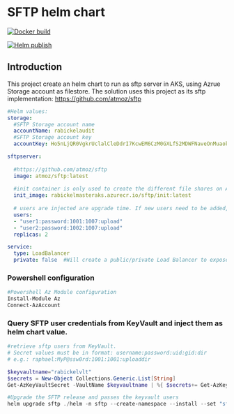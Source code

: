 # SFTP helm chart

[![Docker build](https://github.com/rbickel/AKS.MasterProject/actions/workflows/sftp-docker-build-and-publish.yml/badge.svg)](https://github.com/rbickel/AKS.MasterProject/actions/workflows/sftp-docker-build-and-publish.yml)

[![Helm publish](https://github.com/rbickel/AKS.MasterProject/actions/workflows/sftp-chart-publish.yml/badge.svg)](https://github.com/rbickel/AKS.MasterProject/actions/workflows/sftp-chart-publish.yml)

## Introduction

This project create an helm chart to run as sftp server in AKS, using Azrue Storage account as filestore. The solution uses this project as its sftp implementation: https://github.com/atmoz/sftp 

```yaml
#Helm values:
storage:
  #SFTP Storage account name
  accountName: rabickelaudit
  #SFTP Storage account key
  accountKey: Ho5nLjQR0VgkrUclalCleDdrI7KcwEM6CzM0GXLfS2MDWFNaveOnMuaokN/YShBQfJMDzKfOUf/W337i00wl7A==

sftpserver:
  
  #https://github.com/atmoz/sftp
  image: atmoz/sftp:latest
  
  #init container is only used to create the different file shares on Azure Storage. A file share with the user name is created and mounted for the user
  init_image: rabickelmasteraks.azurecr.io/sftp/init:latest
  
  # users are injected are upgrade time. If new users need to be added, helm upgrade with the new value is required
  users:
  - "user1:password:1001:1007:upload"
  - "user2:password:1002:1007:upload"
  replicas: 2

service:
  type: LoadBalancer
  private: false  #Will create a public/private Load Balancer to expose the SFTP service. Needs to be set to false if the type is different than 'LoadBalancer'

```


### Powershell configuration

```powershell
#Powershell Az Module configuration
Install-Module Az
Connect-AzAccount

```

### Query SFTP user credentials from KeyVault and inject them as helm chart value. 
```powershell
#retrieve sftp users from KeyVault.
# Secret values must be in format: username:password:uid:gid:dir
# e.g.: raphael:MyP@ssw0rd:1001:1001:uploaddir

$keyvaultname="rabickelvlt"
$secrets = New-Object Collections.Generic.List[String]
Get-AzKeyVaultSecret -VaultName $keyvaultname | %{ $secrets+= Get-AzKeyVaultSecret -VaultName $_.VaultName -SecretName $_.Name -AsPlainText }

#Upgrade the SFTP release and passes the keyvault users
helm upgrade sftp ./helm -n sftp --create-namespace --install --set "sftpserver.users={$($secrets -join ',')}"
```
